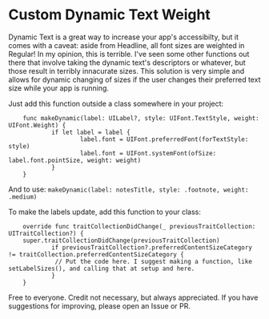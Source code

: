 # Custom Dynamic Text Weight
Dynamic Text is a great way to increase your app's accessibilty, but it comes with a caveat: aside from Headline, all font sizes are weighted in Regular! In my opinion, this is terrible. I've seen some other functions out there that involve taking the dynamic text's descriptors or whatever, but those result in terribly innacurate sizes. This solution is very simple and allows for dynamic changing of sizes if the user changes their preferred text size while your app is running.

Just add this function outside a class somewhere in your project:

        func makeDynamic(label: UILabel?, style: UIFont.TextStyle, weight: UIFont.Weight) {
                if let label = label {
                        label.font = UIFont.preferredFont(forTextStyle: style)
                        label.font = UIFont.systemFont(ofSize: label.font.pointSize, weight: weight)
                }
        }

And to use: `makeDynamic(label: notesTitle, style: .footnote, weight: .medium)`

To make the labels update, add this function to your class: 

        override func traitCollectionDidChange(_ previousTraitCollection: UITraitCollection?) {
        super.traitCollectionDidChange(previousTraitCollection)
                if previousTraitCollection?.preferredContentSizeCategory != traitCollection.preferredContentSizeCategory {
                 // Put the code here. I suggest making a function, like setLabelSizes(), and calling that at setup and here.
                }
        }

Free to everyone. Credit not necessary, but always appreciated. If you have suggestions for improving, please open an Issue or PR.

